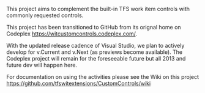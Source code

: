 This project aims to complement the built-in TFS work item controls with commonly requested controls.

This project has been transitioned to GitHub from its orignal home on Codeplex https://witcustomcontrols.codeplex.com/. 

With the updated release cadence of Visual Studio, we plan to actively develop for v.Current and v.Next (as previews become available). The Codeplex project will remain for the foreseeable future but all 2013 and future dev will happen here.

For documentation on using the activities please see the Wiki on this project https://github.com/tfswitextensions/CustomControls/wiki

